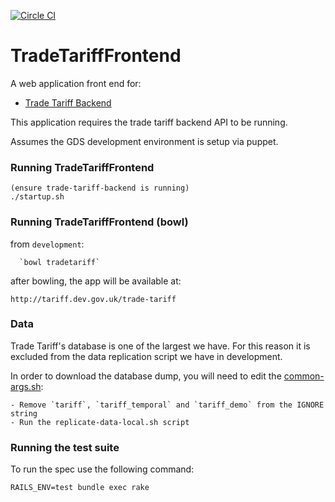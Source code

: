 [![Circle CI](https://circleci.com/gh/bitzesty/trade-tariff-frontend.svg?style=svg)](https://circleci.com/gh/bitzesty/trade-tariff-frontend)

# TradeTariffFrontend

A web application front end for:

* [Trade Tariff Backend](https://github.com/alphagov/trade-tariff-backend)

This application requires the trade tariff backend API to be running.

Assumes the GDS development environment is setup via puppet.

### Running TradeTariffFrontend

    (ensure trade-tariff-backend is running)
    ./startup.sh

### Running TradeTariffFrontend (bowl)

  from `development`:

      `bowl tradetariff`

  after bowling, the app will be available at:

    http://tariff.dev.gov.uk/trade-tariff

### Data

Trade Tariff's database is one of the largest we have. For this reason it is excluded from the data replication script we have in development.

In order to download the database dump, you will need to edit the [common-args.sh](github.gds/gds/development/blob/master/replication/common-args.sh):

    - Remove `tariff`, `tariff_temporal` and `tariff_demo` from the IGNORE string
    - Run the replicate-data-local.sh script

### Running the test suite

To run the spec use the following command:

    RAILS_ENV=test bundle exec rake
